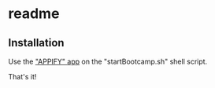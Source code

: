 # readme

## Installation

Use the ["APPIFY" app](https://mathiasbynens.be/notes/shell-script-mac-apps) on the "startBootcamp.sh" shell script.

That's it!
